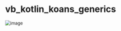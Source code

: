 # vb_kotlin_koans_generics
![image](https://github.com/dddianaaaa/vb_kotlin_koans_generics/assets/93527637/39dc0979-4fe8-461e-9ef3-a8f80a299f68)
